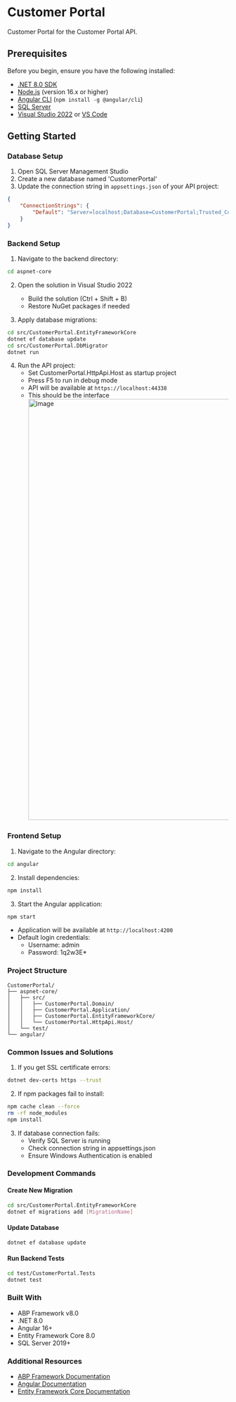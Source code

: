 # Customer Portal

Customer Portal for the Customer Portal API.

## Prerequisites

Before you begin, ensure you have the following installed:
- [.NET 8.0 SDK](https://dotnet.microsoft.com/download/dotnet/8.0)
- [Node.js](https://nodejs.org/) (version 16.x or higher)
- [Angular CLI](https://angular.io/cli) (`npm install -g @angular/cli`)
- [SQL Server](https://www.microsoft.com/en-us/sql-server/sql-server-downloads)
- [Visual Studio 2022](https://visualstudio.microsoft.com/downloads/) or [VS Code](https://code.visualstudio.com/)

## Getting Started

### Database Setup
1. Open SQL Server Management Studio
2. Create a new database named 'CustomerPortal'
3. Update the connection string in `appsettings.json` of your API project:
```json
{
    "ConnectionStrings": {
        "Default": "Server=localhost;Database=CustomerPortal;Trusted_Connection=True;TrustServerCertificate=True"
    }
}
```

### Backend Setup
1. Navigate to the backend directory:
```bash
cd aspnet-core
```

2. Open the solution in Visual Studio 2022
   - Build the solution (Ctrl + Shift + B)
   - Restore NuGet packages if needed

3. Apply database migrations:
```bash
cd src/CustomerPortal.EntityFrameworkCore
dotnet ef database update
cd src/CustomerPortal.DbMigrator
dotnet run
```

4. Run the API project:
   - Set CustomerPortal.HttpApi.Host as startup project
   - Press F5 to run in debug mode
   - API will be available at `https://localhost:44338`
   - This should be the interface 
     <img width="959" alt="image" src="https://github.com/user-attachments/assets/de7e3e17-ba53-4562-bc5a-572c1efaf816">

### Frontend Setup
1. Navigate to the Angular directory:
```bash
cd angular
```

2. Install dependencies:
```bash
npm install
```

3. Start the Angular application:
```bash
npm start
```
- Application will be available at `http://localhost:4200`
- Default login credentials:
  - Username: admin
  - Password: 1q2w3E*

### Project Structure
```
CustomerPortal/
├── aspnet-core/
│   ├── src/
│   │   ├── CustomerPortal.Domain/
│   │   ├── CustomerPortal.Application/
│   │   ├── CustomerPortal.EntityFrameworkCore/
│   │   └── CustomerPortal.HttpApi.Host/
│   └── test/
└── angular/
```

### Common Issues and Solutions

1. If you get SSL certificate errors:
```bash
dotnet dev-certs https --trust
```

2. If npm packages fail to install:
```bash
npm cache clean --force
rm -rf node_modules
npm install
```

3. If database connection fails:
   - Verify SQL Server is running
   - Check connection string in appsettings.json
   - Ensure Windows Authentication is enabled

### Development Commands

#### Create New Migration
```bash
cd src/CustomerPortal.EntityFrameworkCore
dotnet ef migrations add [MigrationName]
```

#### Update Database
```bash
dotnet ef database update
```

#### Run Backend Tests
```bash
cd test/CustomerPortal.Tests
dotnet test
```

### Built With
- ABP Framework v8.0
- .NET 8.0
- Angular 16+
- Entity Framework Core 8.0
- SQL Server 2019+

### Additional Resources
- [ABP Framework Documentation](https://docs.abp.io)
- [Angular Documentation](https://angular.io/docs)
- [Entity Framework Core Documentation](https://learn.microsoft.com/en-us/ef/core/)
```
